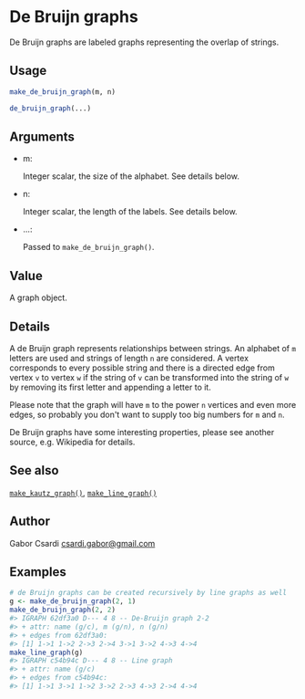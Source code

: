 # De Bruijn graphs

De Bruijn graphs are labeled graphs representing the overlap of strings.

## Usage

``` r
make_de_bruijn_graph(m, n)

de_bruijn_graph(...)
```

## Arguments

- m:

  Integer scalar, the size of the alphabet. See details below.

- n:

  Integer scalar, the length of the labels. See details below.

- ...:

  Passed to `make_de_bruijn_graph()`.

## Value

A graph object.

## Details

A de Bruijn graph represents relationships between strings. An alphabet
of `m` letters are used and strings of length `n` are considered. A
vertex corresponds to every possible string and there is a directed edge
from vertex `v` to vertex `w` if the string of `v` can be transformed
into the string of `w` by removing its first letter and appending a
letter to it.

Please note that the graph will have `m` to the power `n` vertices and
even more edges, so probably you don't want to supply too big numbers
for `m` and `n`.

De Bruijn graphs have some interesting properties, please see another
source, e.g. Wikipedia for details.

## See also

[`make_kautz_graph()`](https://r.igraph.org/reference/make_kautz_graph.md),
[`make_line_graph()`](https://r.igraph.org/reference/make_line_graph.md)

## Author

Gabor Csardi <csardi.gabor@gmail.com>

## Examples

``` r
# de Bruijn graphs can be created recursively by line graphs as well
g <- make_de_bruijn_graph(2, 1)
make_de_bruijn_graph(2, 2)
#> IGRAPH 62df3a0 D--- 4 8 -- De-Bruijn graph 2-2
#> + attr: name (g/c), m (g/n), n (g/n)
#> + edges from 62df3a0:
#> [1] 1->1 1->2 2->3 2->4 3->1 3->2 4->3 4->4
make_line_graph(g)
#> IGRAPH c54b94c D--- 4 8 -- Line graph
#> + attr: name (g/c)
#> + edges from c54b94c:
#> [1] 1->1 3->1 1->2 3->2 2->3 4->3 2->4 4->4
```
